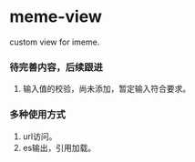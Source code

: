 # meme-view
custom view for imeme.

### 待完善内容，后续跟进
1. 输入值的校验，尚未添加，暂定输入符合要求。


### 多种使用方式
1. url访问。
2. es输出，引用加载。
